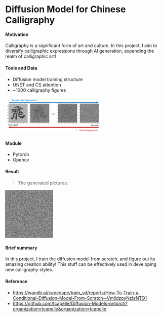 # Diffusion Model for Chinese Calligraphy

#### Motivation
Calligraphy is a significant form of art and culture. In this project, I aim to diversify calligraphic expressions through AI generation, expanding the realm of calligraphic art!

#### Tools and Data
* Diffusion model training structure
* UNET and CS attention
* ~1000 calligraphy figures
<img src="./figure/illustrate.png" width="60%" height="60%"/>

#### Module
* Pytorch
* Opencv

#### Result
> The generated pictures:

<img src="./figure/dragon.gif" width="30%" height="30%"/>

#### Brief summary
In this project, I train the diffusion model from scratch, and figure out its amazing creation ability!
This stuff can be effectively used in developing new calligraphy styles.

#### Reference
* https://wandb.ai/capecape/train_sd/reports/How-To-Train-a-Conditional-Diffusion-Model-From-Scratch--VmlldzoyNzIzNTQ1
* https://github.com/tcapelle/Diffusion-Models-pytorch?organization=tcapelle&organization=tcapelle
